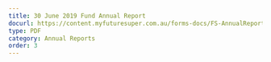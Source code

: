 ```yaml
---
title: 30 June 2019 Fund Annual Report
docurl: https://content.myfuturesuper.com.au/forms-docs/FS-AnnualReport-20191227.pdf
type: PDF
category: Annual Reports
order: 3
---
```

 
